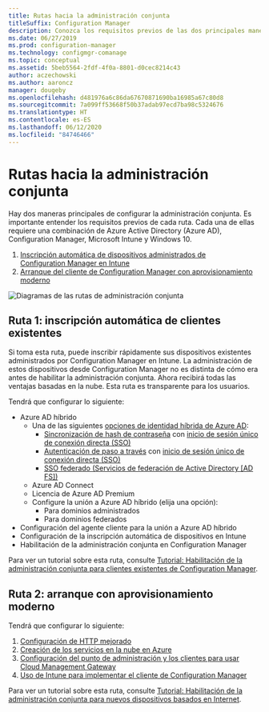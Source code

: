 ```yaml
---
title: Rutas hacia la administración conjunta
titleSuffix: Configuration Manager
description: Conozca los requisitos previos de las dos principales maneras de configurar la administración conjunta.
ms.date: 06/27/2019
ms.prod: configuration-manager
ms.technology: configmgr-comanage
ms.topic: conceptual
ms.assetid: 5beb5564-2fdf-4f0a-8801-d0cec8214c43
author: aczechowski
ms.author: aaroncz
manager: dougeby
ms.openlocfilehash: d481976a6c86da67670871690ba16985a67c80d8
ms.sourcegitcommit: 7a099ff53668f50b37adab97ecd7ba98c5324676
ms.translationtype: HT
ms.contentlocale: es-ES
ms.lasthandoff: 06/12/2020
ms.locfileid: "84746466"
---
```

# <a name="paths-to-co-management"></a>Rutas hacia la administración conjunta

Hay dos maneras principales de configurar la administración conjunta. Es importante entender los requisitos previos de cada ruta. Cada una de ellas requiere una combinación de Azure Active Directory (Azure AD), Configuration Manager, Microsoft Intune y Windows 10. 

1. [Inscripción automática de dispositivos administrados de Configuration Manager en Intune](#bkmk_path1)  
2. [Arranque del cliente de Configuration Manager con aprovisionamiento moderno](#bkmk_path2)  

![Diagramas de las rutas de administración conjunta](media/co-management-paths.png)



## <a name="path-1-auto-enroll-existing-clients"></a><a name="bkmk_path1"></a> Ruta 1: inscripción automática de clientes existentes

Si toma esta ruta, puede inscribir rápidamente sus dispositivos existentes administrados por Configuration Manager en Intune. La administración de estos dispositivos desde Configuration Manager no es distinta de cómo era antes de habilitar la administración conjunta. Ahora recibirá todas las ventajas basadas en la nube. Esta ruta es transparente para los usuarios.

Tendrá que configurar lo siguiente:
- Azure AD híbrido
    - Una de las siguientes [opciones de identidad híbrida de Azure AD](https://docs.microsoft.com/azure/active-directory/hybrid/plan-connect-user-signin):  
       - [Sincronización de hash de contraseña](https://docs.microsoft.com/azure/active-directory/hybrid/plan-connect-user-signin#password-hash-synchronization) con [ inicio de sesión único de conexión directa (SSO)](https://docs.microsoft.com/azure/active-directory/hybrid/how-to-connect-sso)
       - [Autenticación de paso a través](https://docs.microsoft.com/azure/active-directory/hybrid/how-to-connect-pta) con [inicio de sesión único de conexión directa (SSO)](https://docs.microsoft.com/azure/active-directory/hybrid/how-to-connect-sso)
       - [SSO federado (Servicios de federación de Active Directory [AD FS])](https://docs.microsoft.com/azure/active-directory/hybrid/plan-connect-user-signin#federation-that-uses-a-new-or-existing-farm-with-ad-fs-in-windows-server-2012-r2)
    - Azure AD Connect
    - Licencia de Azure AD Premium
    - Configure la unión a Azure AD híbrido (elija una opción):
        - Para dominios administrados
        - Para dominios federados
- Configuración del agente cliente para la unión a Azure AD híbrido
- Configuración de la inscripción automática de dispositivos en Intune
- Habilitación de la administración conjunta en Configuration Manager

Para ver un tutorial sobre esta ruta, consulte [Tutorial: Habilitación de la administración conjunta para clientes existentes de Configuration Manager](tutorial-co-manage-clients.md).



## <a name="path-2-bootstrap-with-modern-provisioning"></a><a name="bkmk_path2"></a> Ruta 2: arranque con aprovisionamiento moderno

Tendrá que configurar lo siguiente:

1. [Configuración de HTTP mejorado](../core/plan-design/hierarchy/enhanced-http.md)  
2. [Creación de los servicios en la nube en Azure](../core/servers/deploy/configure/azure-services-wizard.md)  
3. [Configuración del punto de administración y los clientes para usar Cloud Management Gateway](../core/clients/manage/cmg/setup-cloud-management-gateway.md)  
4. [Uso de Intune para implementar el cliente de Configuration Manager](how-to-prepare-Win10.md)  

Para ver un tutorial sobre esta ruta, consulte [Tutorial: Habilitación de la administración conjunta para nuevos dispositivos basados en Internet](tutorial-co-manage-new-devices.md).

